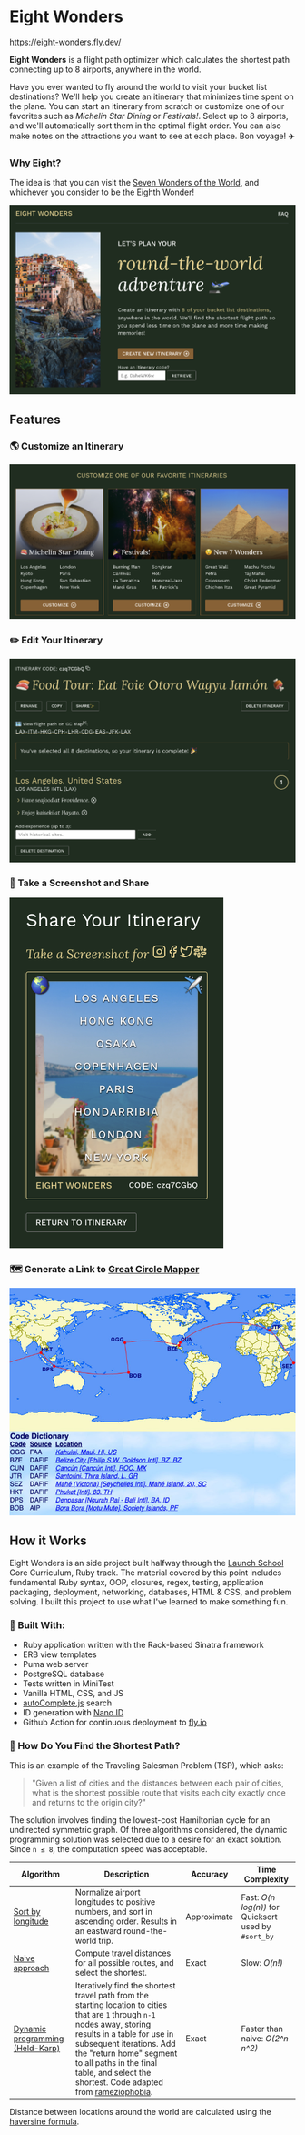 # Eight Wonders

https://eight-wonders.fly.dev/

**Eight Wonders** is a flight path optimizer which calculates the shortest path connecting up to 8 airports, anywhere in the world.

Have you ever wanted to fly around the world to visit your bucket list destinations? We'll help you create an itinerary that minimizes time spent on the plane. You can start an itinerary from scratch or customize one of our favorites such as *Michelin Star Dining* or *Festivals!*. Select up to 8 airports, and we'll automatically sort them in the optimal flight order. You can also make notes on the attractions you want to see at each place. Bon voyage! :airplane:

### Why Eight?

The idea is that you can visit the [Seven Wonders of the World](https://en.wikipedia.org/wiki/Wonders_of_the_World), and whichever you consider to be the Eighth Wonder!

![Eight Wonders Home Page](public/images/eight_wonders_homepage.png)


## Features

### :earth_americas: Customize an Itinerary

![Eight Wonders - Favorite Itineraries](public/images/eight_wonders_favorites.png)

### :pencil2: Edit Your Itinerary

![Eight Wonders - Create Itinerary](public/images/eight_wonders_itinerary.png)

### :iphone: Take a Screenshot and Share

![Eight Wonders - Share](public/images/eight_wonders_sharing.png)

### :world_map: Generate a Link to [Great Circle Mapper](http://www.gcmap.com/)

![Eight Wonders - GC Map](public/images/gcmap_example.jpg)

## How it Works

Eight Wonders is an side project built halfway through the [Launch School](https://launchschool.com/) Core Curriculum, Ruby track. The material covered by this point includes fundamental Ruby syntax, OOP, closures, regex, testing, application packaging, deployment, networking, databases, HTML & CSS, and problem solving. I built this project to use what I've learned to make something fun.

### :gem: Built With:

* Ruby application written with the Rack-based Sinatra framework
* ERB view templates
* Puma web server
* PostgreSQL database
* Tests written in MiniTest
* Vanilla HTML, CSS, and JS
* [autoComplete.js](https://tarekraafat.github.io/autoComplete.js/#/) search
* ID generation with [Nano ID](https://github.com/ai/nanoid)
* Github Action for continuous deployment to [fly.io](https://fly.io/)

### :1234: How Do You Find the Shortest Path?

This is an example of the Traveling Salesman Problem (TSP), which asks:

>"Given a list of cities and the distances between each pair of cities, what is the shortest possible route that visits each city exactly once and returns to the origin city?"

The solution involves finding the lowest-cost Hamiltonian cycle for an undirected symmetric graph. Of three algorithms considered, the dynamic programming solution was selected due to a desire for an exact solution. Since `n ≤ 8`, the computation speed was acceptable.

| Algorithm | Description | Accuracy | Time Complexity |
| --- | --- | --- | --- |
| [Sort by longitude](https://github.com/jasonherngwang/eight-wonders/blob/main/lib/shortest_path_algos.rb#L136) | Normalize airport longitudes to positive numbers, and sort in ascending order. Results in an eastward round-the-world trip. | Approximate | Fast: *O(n log(n))* for Quicksort used by `#sort_by` |
| [Naive approach](https://github.com/jasonherngwang/eight-wonders/blob/main/lib/shortest_path_algos.rb#L180) | Compute travel distances for all possible routes, and select the shortest. | Exact | Slow: *O(n!)* |
| [Dynamic programming (Held-Karp)](https://github.com/jasonherngwang/eight-wonders/blob/main/lib/shortest_path_algos.rb#L260) | Iteratively find the shortest travel path from the starting location to cities that are `1` through `n-1` nodes away, storing results in a table for use in subsequent iterations. Add the "return home" segment to all paths in the final table, and select the shortest. Code adapted from [rameziophobia](https://github.com/rameziophobia/Travelling_Salesman_Optimization/blob/master/dynamic_programming.py). | Exact | Faster than naive: *O(2^n n^2)* |

Distance between locations around the world are calculated using the [haversine formula](https://community.esri.com/t5/coordinate-reference-systems-blog/distance-on-a-sphere-the-haversine-formula/ba-p/902128).